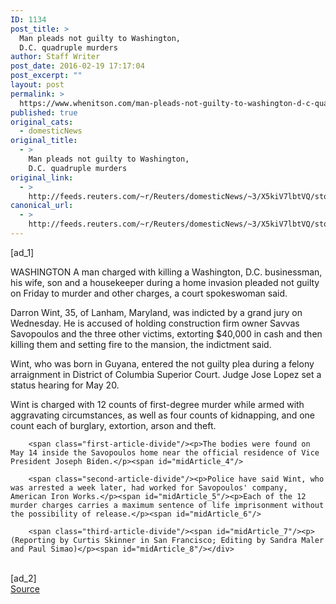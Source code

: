```yaml
---
ID: 1134
post_title: >
  Man pleads not guilty to Washington,
  D.C. quadruple murders
author: Staff Writer
post_date: 2016-02-19 17:17:04
post_excerpt: ""
layout: post
permalink: >
  https://www.whenitson.com/man-pleads-not-guilty-to-washington-d-c-quadruple-murders/
published: true
original_cats:
  - domesticNews
original_title:
  - >
    Man pleads not guilty to Washington,
    D.C. quadruple murders
original_link:
  - >
    http://feeds.reuters.com/~r/Reuters/domesticNews/~3/X5kiV7lbtVQ/story01.htm
canonical_url:
  - >
    http://feeds.reuters.com/~r/Reuters/domesticNews/~3/X5kiV7lbtVQ/story01.htm
---
```

 [ad_1]
<br><div id="articleText">
<span id="midArticle_start"/>

<span class="focusParagraph" readability="8"><p><span class="articleLocation">WASHINGTON</span> A man charged with killing a Washington, D.C. businessman, his wife, son and a housekeeper during a home invasion pleaded not guilty on Friday to murder and other charges, a court spokeswoman said.</p></span><span id="midArticle_0"/><p>Darron Wint, 35, of Lanham, Maryland, was indicted by a grand jury on Wednesday. He is accused of holding construction firm owner Savvas Savopoulos and the three other victims, extorting $40,000 in cash and then killing them and setting fire to the mansion, the indictment said.</p><span id="midArticle_1"/><p>Wint, who was born in Guyana, entered the not guilty plea during a felony arraignment in District of Columbia Superior Court. Judge Jose Lopez set a status hearing for May 20.</p><span id="midArticle_2"/><p>Wint is charged with 12 counts of first-degree murder while armed with aggravating circumstances, as well as four counts of kidnapping, and one count each of burglary, extortion, arson and theft. </p><span id="midArticle_3"/>
        
        <span class="first-article-divide"/><p>The bodies were found on May 14 inside the Savopoulos home near the official residence of Vice President Joseph Biden.</p><span id="midArticle_4"/>
        
        <span class="second-article-divide"/><p>Police have said Wint, who was arrested a week later, had worked for Savopoulos' company, American Iron Works.</p><span id="midArticle_5"/><p>Each of the 12 murder charges carries a maximum sentence of life imprisonment without the possibility of release.</p><span id="midArticle_6"/>
        
        <span class="third-article-divide"/><span id="midArticle_7"/><p> (Reporting by Curtis Skinner in San Francisco; Editing by Sandra Maler and Paul Simao)</p><span id="midArticle_8"/></div>
<br>[ad_2]
<br><a href="http://feeds.reuters.com/~r/Reuters/domesticNews/~3/X5kiV7lbtVQ/story01.htm">Source </a>